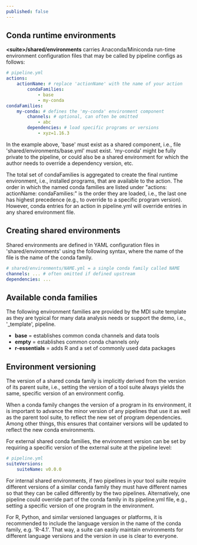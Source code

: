 ```yaml
---
published: false
---
```


## Conda runtime environments

**\<suite\>/shared/environments** carries Anaconda/Miniconda run-time environment
configuration files that may be called by pipeline configs as follows:

```yml
# pipeline.yml
actions:
    actionName: # replace 'actionName' with the name of your action
        condaFamilies:
            - base
            - my-conda
condaFamilies:
    my-conda: # defines the 'my-conda' environment component
        channels: # optional, can often be omitted
            - abc
        dependencies: # load specific programs or versions
            - xyz=1.16.3
```

In the example above, 'base' must exist as a shared component, 
i.e., file 'shared/environments/base.yml' must exist. 'my-conda' might 
be fully private to the pipeline, or could also be a shared environment
for which the author needs to override a dependency version, etc.

The total set of condaFamilies is aggregated to create the final runtime
environment, i.e., installed programs, that are available to the action. 
The order in which the named conda families are listed under
"actions: actionName: condaFamilies:" is the order they are
loaded, i.e., the last one has highest precedence (e.g., to override
to a specific program version). However, conda entries for an action
in pipeline.yml will override entries in any shared environment file. 

## Creating shared environments

Shared environments are defined in YAML configuration files in 
'shared/environments' using the following syntax, where 
the name of the file is the name of the conda family. 

```yml
# shared/environments/NAME.yml = a single conda family called NAME
channels: ... # often omitted if defined upstream
dependencies: ...
```

## Available conda families

The following environment families are provided by the MDI suite template
as they are typical for many data analysis needs or support the 
demo, i.e., '_template', pipeline.

- **base** = establishes common conda channels and data tools
- **empty** = establishes common conda channels only
- **r-essentials** = adds R and a set of commonly used data packages

## Environment versioning

The version of a shared conda family is implicitly derived from the version of 
its parent suite, i.e., setting the version of a tool suite always yields 
the same, specific version of an environment config. 

When a conda family changes the version of a program in its environment,
it is important to advance the minor version of any pipelines that use it 
as well as the parent tool suite, to reflect the new set of program 
dependencies. Among other things, this ensures that container versions 
will be updated to reflect the new conda environments.

For external shared conda families, the environment version can be set by requiring 
a specific version of the external suite at the pipeline level:

```yml
# pipeline.yml
suiteVersions: 
    suiteName: v0.0.0 
```

For internal shared environments, if two pipelines in your tool suite require different 
versions of a similar conda family they must have different names so that
they can be called differently by the two pipelines.
Alternatively, one pipeline could override part of the conda family in its pipeline.yml file,
e.g., setting a specific version of one program in the environment.

For R, Python, and similar versioned languages or platforms, 
it is recommended to include the language version in the name of the 
conda family, e.g. 'R-4.1'. That way, a suite can easily maintain
environments for different language versions and the version in use
is clear to everyone.
